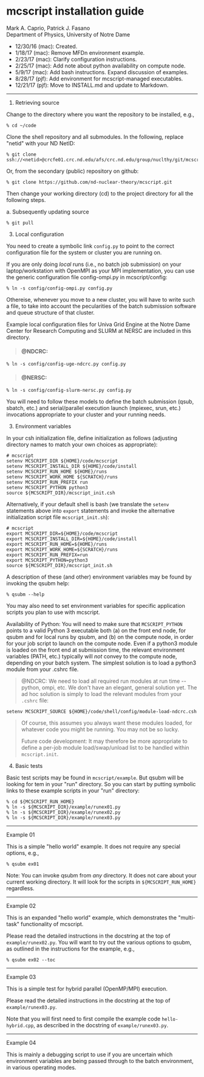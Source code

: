 # mcscript installation guide #

Mark A. Caprio, Patrick J. Fasano  
Department of Physics, University of Notre Dame

+ 12/30/16 (mac): Created.
+ 1/18/17 (mac): Remove MFDn environment example.
+ 2/23/17 (mac): Clarify configuration instructions.
+ 2/25/17 (mac): Add note about python availability on compute node.
+ 5/9/17 (mac): Add bash instructions.  Expand discussion of examples.
+ 8/28/17 (pjf): Add environment for mcscript-managed executables.
+ 12/21/17 (pjf): Move to INSTALL.md and update to Markdown.

----------------------------------------------------------------

1. Retrieving source

  Change to the directory where you want the repository to be installed,
  e.g.,
  ~~~~~~~~~~~~~~~~
  % cd ~/code
  ~~~~~~~~~~~~~~~~

  Clone the shell repository and all submodules.  In the following,
  replace "netid" with your ND NetID:
  ~~~~~~~~~~~~~~~~~~~~~~~~~~~~~~~~~~~~~~~~~~~~~~~~~~~~~~~~~~~~~~~~
  % git clone ssh://<netid>@crcfe01.crc.nd.edu/afs/crc.nd.edu/group/nuclthy/git/mcscript.git
  ~~~~~~~~~~~~~~~~~~~~~~~~~~~~~~~~~~~~~~~~~~~~~~~~~~~~~~~~~~~~~~~~

  Or, from the secondary (public) repository on github:
  ~~~~~~~~~~~~~~~~~~~~~~~~~~~~~~~~~~~~~~~~~~~~~~~~~~~~~~~~~~~~~~~~
  % git clone https://github.com/nd-nuclear-theory/mcscript.git
  ~~~~~~~~~~~~~~~~~~~~~~~~~~~~~~~~~~~~~~~~~~~~~~~~~~~~~~~~~~~~~~~~

  Then change your working directory (cd) to the project directory for
  all the following steps.

  a. Subsequently updating source
  ~~~~~~~~~~~~~~~~
  % git pull
  ~~~~~~~~~~~~~~~~

3. Local configuration

  You need to create a symbolic link `config.py` to point to the
  correct configuration file for the system or cluster you are running
  on.

  If you are only doing *local* runs (i.e., no batch job submission)
  on your laptop/workstation with OpenMPI as your MPI implementation,
  you can use the generic configuration file config-ompi.py in
  mcscript/config:
  ~~~~~~~~~~~~~~~~~~~~~~~~~~~~~~~~
  % ln -s config/config-ompi.py config.py
  ~~~~~~~~~~~~~~~~~~~~~~~~~~~~~~~~

  Othereise, whenever you move to a new cluster, you will have to
  write such a file, to take into account the pecularities of the
  batch submission software and queue structure of that cluster.

  Example local configuration files for Univa Grid Engine at the Notre
  Dame Center for Research Computing and SLURM at NERSC are included
  in this directory.

  >#### @NDCRC: ####
  ~~~~~~~~~~~~~~~~~~~~~~~~~~~~~~~~~~~~~~~~~~~~~~~~~~~~~~~~~~~~~~~~
  % ln -s config/config-uge-ndcrc.py config.py
  ~~~~~~~~~~~~~~~~~~~~~~~~~~~~~~~~~~~~~~~~~~~~~~~~~~~~~~~~~~~~~~~~

  >#### @NERSC: ####
  ~~~~~~~~~~~~~~~~~~~~~~~~~~~~~~~~~~~~~~~~~~~~~~~~~~~~~~~~~~~~~~~~
  % ln -s config/config-slurm-nersc.py config.py
  ~~~~~~~~~~~~~~~~~~~~~~~~~~~~~~~~~~~~~~~~~~~~~~~~~~~~~~~~~~~~~~~~

  You will need to follow these models to define the batch submission
  (qsub, sbatch, etc.) and serial/parallel execution launch (mpiexec,
  srun, etc.) invocations appropriate to your cluster and your running
  needs.

3. Environment variables

  In your csh initialization file, define initialization as follows
  (adjusting directory names to match your own choices as
  appropriate):
  ~~~~~~~~~~~~~~~~~~~~~~~~~~~~~~~~~~~~~~~~~~~~~~~~~~~~~~~~~~~~~~~~
  # mcscript
  setenv MCSCRIPT_DIR ${HOME}/code/mcscript
  setenv MCSCRIPT_INSTALL_DIR ${HOME}/code/install
  setenv MCSCRIPT_RUN_HOME ${HOME}/runs
  setenv MCSCRIPT_WORK_HOME ${SCRATCH}/runs
  setenv MCSCRIPT_RUN_PREFIX run
  setenv MCSCRIPT_PYTHON python3
  source ${MCSCRIPT_DIR}/mcscript_init.csh
  ~~~~~~~~~~~~~~~~~~~~~~~~~~~~~~~~~~~~~~~~~~~~~~~~~~~~~~~~~~~~~~~~

  Alternatively, if your default shell is bash (we translate the
  `setenv` statements above into `export` statements and invoke the
  alternative initialization script file `mcscript_init.sh`):
  ~~~~~~~~~~~~~~~~~~~~~~~~~~~~~~~~~~~~~~~~~~~~~~~~~~~~~~~~~~~~~~~~
  # mcscript
  export MCSCRIPT_DIR=${HOME}/code/mcscript
  export MCSCRIPT_INSTALL_DIR=${HOME}/code/install
  export MCSCRIPT_RUN_HOME=${HOME}/runs
  export MCSCRIPT_WORK_HOME=${SCRATCH}/runs
  export MCSCRIPT_RUN_PREFIX=run
  export MCSCRIPT_PYTHON=python3
  source ${MCSCRIPT_DIR}/mcscript_init.sh
  ~~~~~~~~~~~~~~~~~~~~~~~~~~~~~~~~~~~~~~~~~~~~~~~~~~~~~~~~~~~~~~~~

  A description of these (and other) environment variables may be
  found by invoking the qsubm help:
  ~~~~~~~~~~~~~~~~
  % qsubm --help
  ~~~~~~~~~~~~~~~~

  You may also need to set environment variables for specific
  application scripts you plan to use with mcscript.

  Availability of Python: You will need to make sure that
  `MCSCRIPT_PYTHON` points to a valid Python 3 executable both (a) on
  the front end node, for qsubm and for local runs by qsubm, and (b)
  on the compute node, in order for your job script to launch on the
  compute node.  Even if a python3 module is loaded on the front end
  at submission time, the relevant environment variables (PATH, etc.)
  typically will *not* convey to the compute node, depending on your
  batch system.  The simplest solution is to load a python3 module
  from your .cshrc file.

  > @NDCRC: We need to load all required run modules at run time --
  > python, ompi, etc.  We don't have an elegant, general solution
  > yet.  The ad hoc solution is simply to load the relevant modules
  > from your `.cshrc` file:
  ~~~~~~~~~~~~~~~~~~~~~~~~~~~~~~~~~~~~~~~~~~~~~~~~~~~~~~~~~~~~~~~~
  setenv MCSCRIPT_SOURCE ${HOME}/code/shell/config/module-load-ndcrc.csh
  ~~~~~~~~~~~~~~~~~~~~~~~~~~~~~~~~~~~~~~~~~~~~~~~~~~~~~~~~~~~~~~~~
  > Of course, this assumes you always want these modules loaded, for
  > whatever code you might be running.  You may not be so lucky.
  >
  > Future code development: It may therefore be more appropriate to
  > define a per-job module load/swap/unload list to be handled
  > within `mcscript.init`.

4. Basic tests

  Basic test scripts may be found in `mcscript/example`.  But qsubm will
  be looking for tem in your "run" directory.  So you can start by
  putting symbolic links to these example scripts in your "run"
  directory:

  ~~~~~~~~~~~~~~~~~~~~~~~~~~~~~~~~~~~~~~~~~~~~~~~~~~~~~~~~~~~~~~~~
  % cd ${MCSCRIPT_RUN_HOME}
  % ln -s ${MCSCRIPT_DIR}/example/runex01.py
  % ln -s ${MCSCRIPT_DIR}/example/runex02.py
  % ln -s ${MCSCRIPT_DIR}/example/runex03.py
  ~~~~~~~~~~~~~~~~~~~~~~~~~~~~~~~~~~~~~~~~~~~~~~~~~~~~~~~~~~~~~~~~

  - - - -

  Example 01

  This is a simple "hello world" example.  It does not require any
  special options, e.g.,
  ~~~~~~~~~~~~~~~~
  % qsubm ex01
  ~~~~~~~~~~~~~~~~

  Note: You can invoke qsubm from *any* directory.  It does not care
  about your current working directory.  It will look for the scripts
  in `${MCSCRIPT_RUN_HOME}` regardless.

  - - - -

  Example 02

  This is an expanded "hello world" example, which demonstrates the
  "multi-task" functionality of mcscript.

  Please read the detailed instructions in the docstring at the top of
  `example/runex02.py`.  You will want to try out the various options to
  qsubm, as outlined in the instructions for the example, e.g.,
  ~~~~~~~~~~~~~~~~
  % qsubm ex02 --toc
  ~~~~~~~~~~~~~~~~

  - - - -

  Example 03

  This is a simple test for hybrid parallel (OpenMP/MPI) execution.

  Please read the detailed instructions in the docstring at the top of
  `example/runex03.py`.

  Note that you will first need to first compile the example code
  `hello-hybrid.cpp`, as described in the docstring of
  `example/runex03.py`.

  - - - -

  Example 04

  This is mainly a debugging script to use if you are uncertain which
  environment variables are being passed through to the batch
  environment, in various operating modes.
